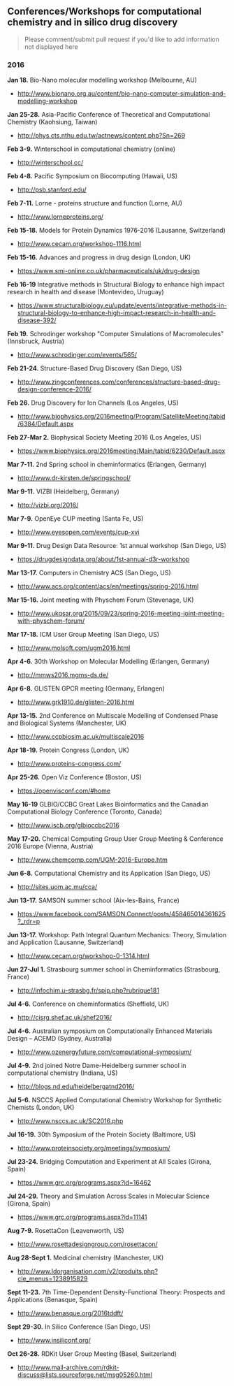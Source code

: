 ## Conferences/Workshops for computational chemistry and in silico drug discovery

  > Please comment/submit pull request if you'd like to add information not displayed here

### 2016

**Jan 18.**	Bio-Nano molecular modelling workshop (Melbourne, AU)
  * http://www.bionano.org.au/content/bio-nano-computer-simulation-and-modelling-workshop

**Jan 25-28.**	Asia-Pacific Conference of Theoretical and Computational Chemistry (Kaohsiung, Taiwan)
  * http://phys.cts.nthu.edu.tw/actnews/content.php?Sn=269

**Feb 3-9.**	Winterschool in computational chemistry (online)
  * http://winterschool.cc/

**Feb 4-8.**	Pacific Symposium on Biocomputing (Hawaii, US)
  * http://psb.stanford.edu/

**Feb 7-11.**	Lorne - proteins structure and function (Lorne, AU)
  * http://www.lorneproteins.org/

**Feb 15-18.**  Models for Protein Dynamics 1976-2016 (Lausanne, Switzerland)
  * http://www.cecam.org/workshop-1116.html

**Feb 15-16.** Advances and progress in drug design (London, UK)
  * https://www.smi-online.co.uk/pharmaceuticals/uk/drug-design

**Feb 16-19** Integrative methods in Structural Biology to enhance high impact research in health and disease (Montevideo, Uruguay)
  * https://www.structuralbiology.eu/update/events/integrative-methods-in-structural-biology-to-enhance-high-impact-research-in-health-and-disease-392/

**Feb 19.**	Schrodinger workshop "Computer Simulations of Macromolecules" (Innsbruck, Austria)
  * http://www.schrodinger.com/events/565/

**Feb 21-24.** Structure-Based Drug Discovery (San Diego, US)
  * http://www.zingconferences.com/conferences/structure-based-drug-design-conference-2016/

**Feb 26.**	Drug Discovery for Ion Channels (Los Angeles, US)
  * http://www.biophysics.org/2016meeting/Program/SatelliteMeeting/tabid/6384/Default.aspx

**Feb 27-Mar 2.**	Biophysical Society Meeting 2016 (Los Angeles, US)
  * https://www.biophysics.org/2016meeting/Main/tabid/6230/Default.aspx

**Mar 7-11.**	2nd Spring school in cheminformatics (Erlangen, Germany)
  * http://www.dr-kirsten.de/springschool/

**Mar 9-11.** VIZBI (Heidelberg, Germany)
  * http://vizbi.org/2016/

**Mar 7-9.** OpenEye CUP meeting (Santa Fe, US)
  * http://www.eyesopen.com/events/cup-xvi

**Mar 9-11.** Drug Design Data Resource: 1st annual workshop	(San Diego, US)
  * https://drugdesigndata.org/about/1st-annual-d3r-workshop

**Mar 13-17.** Computers in Chemistry ACS (San Diego, US)
  * http://www.acs.org/content/acs/en/meetings/spring-2016.html

**Mar 15-16.** Joint meeting with Physchem Forum	(Stevenage, UK)
  * http://www.ukqsar.org/2015/09/23/spring-2016-meeting-joint-meeting-with-physchem-forum/

**Mar 17-18.** ICM User Group Meeting (San Diego, US)
  * http://www.molsoft.com/ugm2016.html

**Apr 4-6.**	30th Workshop on Molecular Modelling (Erlangen, Germany)
  * http://mmws2016.mgms-ds.de/

**Apr 6-8.**	GLISTEN GPCR meeting (Germany, Erlangen)
  * http://www.grk1910.de/glisten-2016.html

**Apr 13-15.**	2nd Conference on Multiscale Modelling of Condensed Phase and Biological Systems (Manchester, UK)
  * http://www.ccpbiosim.ac.uk/multiscale2016

**Apr 18-19.**	Protein Congress (London, UK)
  * http://www.proteins-congress.com/

**Apr 25-26.**	Open Viz Conference (Boston, US)
  * https://openvisconf.com/#home

**May 16-19** GLBIO/CCBC Great Lakes Bioinformatics and the Canadian Computational Biology Conference (Toronto, Canada)
  * http://www.iscb.org/glbioccbc2016

**May 17-20.**	Chemical Computing Group User Group Meeting & Conference 2016 Europe (Vienna, Austria)
  * http://www.chemcomp.com/UGM-2016-Europe.htm

**Jun 6-8.**	Computational Chemistry and its Application (San Diego, US)
  * http://sites.uom.ac.mu/cca/

**Jun 13-17.**	SAMSON summer school (Aix-les-Bains, France)
  * https://www.facebook.com/SAMSON.Connect/posts/458465014361625?_rdr=p

**Jun 13-17.**	Workshop: Path Integral Quantum Mechanics: Theory, Simulation and Application (Lausanne, Switzerland)
  * http://www.cecam.org/workshop-0-1314.html

**Jun 27-Jul 1.**	Strasbourg summer school in Cheminformatics (Strasbourg, France)
  * http://infochim.u-strasbg.fr/spip.php?rubrique181

**Jul 4-6.**	Conference on cheminformatics (Sheffield, UK)
  * http://cisrg.shef.ac.uk/shef2016/

**Jul 4-6.**    Australian symposium on Computationally Enhanced Materials Design – ACEMD (Sydney, Australia)
  * http://www.ozenergyfuture.com/computational-symposium/

**Jul 4-9.**    2nd joined Notre Dame-Heidelberg summer school in computational chemistry (Indiana, US)
  * http://blogs.nd.edu/heidelbergatnd2016/

**Jul 5-6.**	NSCCS Applied Computational Chemistry Workshop for Synthetic Chemists (London, UK)
  * http://www.nsccs.ac.uk/SC2016.php

**Jul 16-19.**	30th Symposium of the Protein Society (Baltimore, US)
  * http://www.proteinsociety.org/meetings/symposium/

**Jul 23-24.** Bridging Computation and Experiment at All Scales (Girona, Spain)
  * https://www.grc.org/programs.aspx?id=16462

**Jul 24-29.** Theory and Simulation Across Scales in Molecular Science (Girona, Spain)
  * https://www.grc.org/programs.aspx?id=11141

**Aug 7-9.** RosettaCon (Leavenworth, US)
  * http://www.rosettadesigngroup.com/rosettacon/

**Aug 28-Sept 1.** Medicinal chemistry (Manchester, UK)
  * http://www.ldorganisation.com/v2/produits.php?cle_menus=1238915829

**Sept 11-23.**	7th Time-Dependent Density-Functional Theory: Prospects and Applications (Benasque, Spain)
  * http://www.benasque.org/2016tddft/

**Sept 29-30.**	In Silico Conference (San Diego, US)
  * http://www.insiliconf.org/

**Oct 26-28.** RDKit User Group Meeting (Basel, Switzerland)
  * http://www.mail-archive.com/rdkit-discuss@lists.sourceforge.net/msg05260.html
